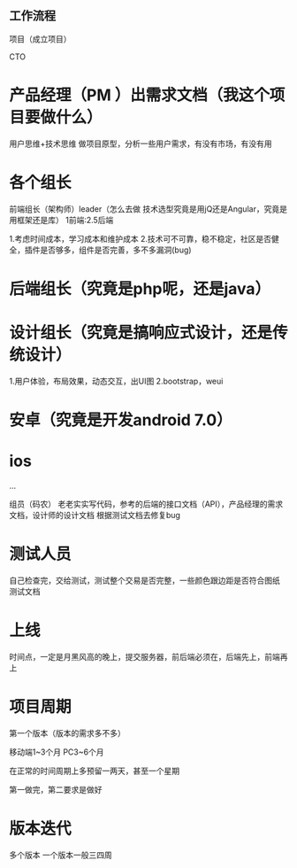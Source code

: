 ## 工作流程

项目（成立项目）

CTO

# 产品经理（PM ）出需求文档（我这个项目要做什么）
用户思维+技术思维
做项目原型，分析一些用户需求，有没有市场，有没有用

# 各个组长
前端组长（架构师）leader（怎么去做 技术选型究竟是用jQ还是Angular，究竟是用框架还是库）
1前端:2.5后端

1.考虑时间成本，学习成本和维护成本
2.技术可不可靠，稳不稳定，社区是否健全，插件是否够多，组件是否完善，多不多漏洞(bug)

# 后端组长（究竟是php呢，还是java）
# 设计组长（究竟是搞响应式设计，还是传统设计）
1.用户体验，布局效果，动态交互，出UI图
2.bootstrap，weui

# 安卓（究竟是开发android 7.0）
# ios
...

组员（码农）
老老实实写代码，参考的后端的接口文档（API），产品经理的需求文档，设计师的设计文档
根据测试文档去修复bug

# 测试人员
自己检查完，交给测试，测试整个交易是否完整，一些颜色跟边距是否符合图纸
测试文档

# 上线
时间点，一定是月黑风高的晚上，提交服务器，前后端必须在，后端先上，前端再上

# 项目周期
第一个版本（版本的需求多不多）

移动端1~3个月
PC3~6个月

在正常的时间周期上多预留一两天，甚至一个星期

第一做完，第二要求是做好

# 版本迭代

多个版本
一个版本一般三四周